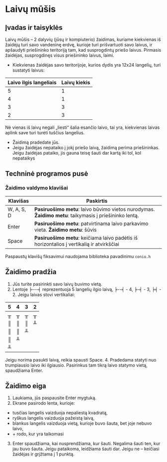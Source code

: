 # Laivų mūšis
## Įvadas ir taisyklės
Laivų mūšis – 2 dalyvių (jūsų ir kompiuterio) žaidimas, kuriame kiekvienas iš žaidėjų turi savo vandeninę erdvę, kurioje turi prišvartuoti savo laivus, ir apšaudyti priešininko teritoriją tam, kad susprogdintų priešo laivus. Pirmasis žaidėjas, susprogdinęs visus priešininko laivus, laimi.
- Kiekvienas žaidėjas savo teritorijoje, kurios dydis yra 12x24 langelių, turi sustatyti laivus:

Laivo ilgis langeliais|Laivų kiekis
-|-
5|1
4|1
3|3
2|3

Nė vienas iš laivų negali „liesti“ šalia esančio laivo, tai yra, kiekvienas laivas aplink save turi turėti tuščius langelius.
- Žaidimą pradedate jūs.
- Jeigu žaidėjas nepataiko į jokį priešo laivą, žaidimą perima priešininkas. Jeigu žaidėjas pataiko, jis gauna teisę šauti dar kartą iki tol, kol nepataikys
## Techninė programos pusė
### Žaidimo valdymo klavišai

Klavišas|Paskirtis
-|-
W, A, S, D|**Pasiruošimo metu**: laivo būvimo vietos nurodymas. **Žaidimo metu**: taikymasis į priešininko lentą.
Enter|**Pasiruošimo metu**: patvirtinama laivo parkavimo vieta. **Žaidimo metu**: šūvis
Space|**Pasiruošimo metu**: keičiama laivo padėtis iš horizontalios į vertikalią ir atvirkščiai

Paspaustų klavišų fiksavimui naudojama biblioteka pavadinimu `conio.h`
## Žaidimo pradžia
1. Jūs turite pasirinkti savo laivų buvimo vietą.
2. Lentoje ╞---╡ reprezentuoja 5 langelių ilgio laivą, ╞--╡ - 4, ╞-╡ - 3, ╞╡ - 2. Jeigu laivas stovi vertikaliai:

5|4|3|2
-|-|-|-
╥|╥|╥|╥
║|║|║|╨
║|║|╨|
║|╨||
╨|||

Jeigu norima pasukti laivą, reikia spausti Space.
4. Pradedama statyti nuo trumpiausio laivo iki ilgiausio. Pasirinkus tam tikrą laivo statymo vietą, spaudžiama Enter.
## Žaidimo eiga
1. Laukiama, jūs paspausite Enter mygtuką.
2. Ekrane pasirodo lenta, kurioje:
  - tusčias langelis vaizduoja nepaliestą kvadratą,
  - ryškus langelis vaizduoja pažeistą laivą,
  - blankus langelis vaizduoja vietą, kurioje buvo šauta, bet joje nebuvo laivo,
  - \+ rodo, kur yra taikomasi
3. Enter spaudžiama, kai nusprendžiama, kur šauti. Negalima šauti ten, kur jau buvo šauta. Jeigu pataikoma, leidžiama šauti dar. Jeigu ne – keičiasi žaidėjas ir grįžtama į 1 punktą.
